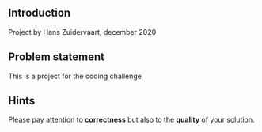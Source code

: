 ## Introduction
Project by Hans Zuidervaart, december 2020

## Problem statement
This is a project for the coding challenge

## Hints
Please pay attention to **correctness** but also to the **quality** of your solution.
